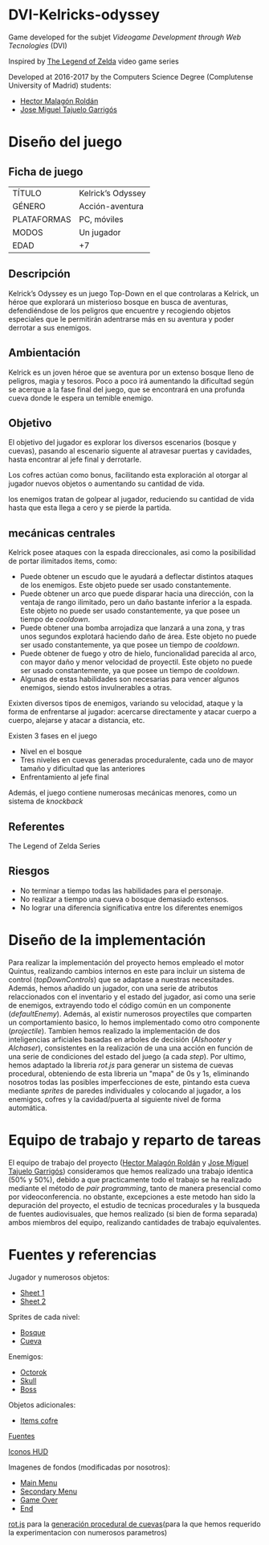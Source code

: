 # DVI-Kelricks-odyssey
Game developed for the subjet *Videogame Development through Web Tecnologies* (DVI)

Inspired by [The Legend of Zelda](https://en.wikipedia.org/wiki/The_Legend_of_Zelda) video game series

Developed at 2016-2017 by the Computers Science Degree (Complutense University of Madrid) students:

* [Hector Malagón Roldán](https://github.com/HectorMalagon)
* [Jose Miguel Tajuelo Garrigós](https://github.com/J-888)

# Diseño del juego

## Ficha de juego
| | |
| ----------- | ----------------- |
| TÍTULO      | Kelrick’s Odyssey |
| GÉNERO      | Acción-aventura   |
| PLATAFORMAS | PC, móviles       |
| MODOS       | Un jugador        |
| EDAD        | +7                |

## Descripción
Kelrick’s Odyssey es un juego Top-Down en el que controlaras a Kelrick, un héroe que explorará un misterioso bosque en busca de aventuras, defendiéndose de los peligros que encuentre y recogiendo objetos especiales que le permitirán adentrarse más en su aventura y poder derrotar a sus enemigos.

## Ambientación
Kelrick es un joven héroe que se aventura por un extenso bosque lleno de peligros, magia y tesoros. Poco a poco irá aumentando la dificultad según se acerque a la fase final del juego, que se encontrará en una profunda cueva donde le espera un temible enemigo.

## Objetivo
El objetivo del jugador es explorar los diversos escenarios (bosque y cuevas), pasando al escenario siguente al atravesar puertas y cavidades, hasta encontrar al jefe final y derrotarle. 

Los cofres actúan como bonus, facilitando esta exploración al otorgar al jugador nuevos objetos o aumentando su cantidad de vida.

los enemigos tratan de golpear al jugador, reduciendo su cantidad de vida hasta que esta llega a cero y se pierde la partida.

## mecánicas centrales
Kelrick posee ataques con la espada direccionales, asi como la posibilidad de portar ilimitados items, como:
  * Puede obtener un escudo que le ayudará a deflectar distintos ataques de los enemigos. Este objeto puede ser usado constantemente.
  * Puede obtener un arco que puede disparar hacia una dirección, con la ventaja de rango ilimitado, pero un daño bastante inferior a la espada. Este objeto no puede ser usado constantemente, ya que posee un tiempo de *cooldown*.
  * Puede obtener una bomba arrojadiza que lanzará a una zona, y tras unos segundos explotará haciendo daño de área. Este objeto no puede ser usado constantemente, ya que posee un tiempo de *cooldown*.
  * Puede obtener de fuego y otro de hielo, funcionalidad parecida al arco, con mayor daño y menor velocidad de proyectil. Este objeto no puede ser usado constantemente, ya que posee un tiempo de *cooldown*.
  * Algunas de estas habilidades son necesarias para vencer algunos enemigos, siendo estos invulnerables a otras.

Exixten diversos tipos de enemigos, variando su velocidad, ataque y la forma de enfrentarse al jugador: acercarse directamente y atacar cuerpo a cuerpo, alejarse y atacar a distancia, etc.

Existen 3 fases en el juego
 * Nivel en el bosque
 * Tres niveles en cuevas generadas proceduralente, cada uno de mayor tamaño y dificultad que las anteriores
 * Enfrentamiento al jefe final

Además, el juego contiene numerosas mecánicas menores, como un sistema de *knockback*

## Referentes
The Legend of Zelda Series

## Riesgos
  * No terminar a tiempo todas las habilidades para el personaje.
  * No realizar a tiempo una cueva o bosque demasiado extensos.
  * No lograr una diferencia significativa entre los diferentes enemigos

# Diseño de la implementación
Para realizar la implementación del proyecto hemos empleado el motor Quintus, realizando cambios internos en este para incluir un sistema de control (*topDownControls*) que se adaptase a nuestras necesitades. Además, hemos añadido un jugador, con una serie de atributos relaccionados con el inventario y el estado del jugador, asi como una serie de enemigos, extrayendo todo el código común en un componente (*defaultEnemy*). Además, al existir numerosos proyectiles que comparten un comportamiento basico, lo hemos implementado como otro componente (*projectile*). Tambien hemos realizado la implementación de dos inteligencias arficiales basadas en arboles de decisión (*AIshooter* y *AIchaser*), consistentes en la realización de una una acción en función de una serie de condiciones del estado del juego (a cada *step*). Por ultimo, hemos adaptado la libreria *rot.js* para generar un sistema de cuevas procedural, obteniendo de esta libreria un "mapa" de 0s y 1s, eliminando nosotros todas las posibles imperfecciones de este, pintando esta cueva mediante *sprites* de paredes individuales y colocando al jugador, a los enemigos, cofres y la cavidad/puerta al siguiente nivel de forma automática.

# Equipo de trabajo y reparto de tareas
El equipo de trabajo del proyecto ([Hector Malagón Roldán](https://github.com/HectorMalagon) y [Jose Miguel Tajuelo Garrigós](https://github.com/J-888)) consideramos que hemos realizado una trabajo identica (50% y 50%), debido a que practicamente todo el trabajo se ha realizado mediante el método de *pair programming*, tanto de manera presencial como por videoconferencia. no obstante,  excepciones a este metodo han sido la depuración del proyecto, el estudio de tecnicas procedurales y la busqueda de fuentes audiovisuales, que hemos realizado (si bien de forma separada) ambos miembros del equipo, realizando cantidades de trabajo equivalentes.

# Fuentes y referencias
Jugador y numerosos objetos:
  * [Sheet 1](http://spritedatabase.net/file/6037)
  * [Sheet 2](https://www.spriters-resource.com/game_boy_advance/thelegendofzeldatheminishcap/sheet/6369/)
 
Sprites de cada nivel:
  * [Bosque](https://opengameart.org/content/zelda-like-tilesets-and-sprites)
  * [Cueva](https://opengameart.org/content/cave-tileset-0)

Enemigos:
  * [Octorok](http://spritedatabase.net/file/6048)
  * [Skull](https://www.spriters-resource.com/custom_edited/thelegendofzeldacustoms/sheet/17337/)
  * [Boss](http://updates.themanaworld.net/client-data/graphics/sprites/monsters/?C=M;O=A)
 
Objetos adicionales:
  * [Items cofre](http://pixeljoint.com/files/icons/full/minecraft_items_big.png)
 
[Fuentes](https://zeldauniverse.net/media/fonts/)

[Iconos HUD](http://reklino.github.io/zeldicons/)

Imagenes de fondos (modificadas por nosotros):
  * [Main Menu](https://farm9.staticflickr.com/8345/8228709224_11d6fc2824.jpg)
  * [Secondary Menu](http://img14.deviantart.net/6d15/i/2016/118/4/9/misty_forest_by_doneofficial-da0jrwc.png)
  * [Game Over](http://wallpaperpulse.com/wallpaper/1239951)
  * [End](http://blog.paleohacks.com/wp-content/uploads/2013/02/PaleoHacks-About-Page.jpg)
  
[rot.js](http://ondras.github.io/rot.js/hp/) para la [generación procedural de cuevas](http://j-888.me/DVI-Kelricks-odyssey/procedural_cave_demo)(para la que hemos requerido la experimentacion con numerosos parametros)
